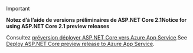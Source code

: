 > [!IMPORTANT]
> <span data-ttu-id="fb0c3-101">**Notez d’à l’aide de versions préliminaires de ASP.NET Core 2.1**</span><span class="sxs-lookup"><span data-stu-id="fb0c3-101">**Notice for using ASP.NET Core 2.1 preview releases**</span></span>
>
> <span data-ttu-id="fb0c3-102">Consultez [préversion déployer ASP.NET Core vers Azure App Service](xref:host-and-deploy/azure-apps/index#deploy-aspnet-core-preview-release-to-azure-app-service).</span><span class="sxs-lookup"><span data-stu-id="fb0c3-102">See [Deploy ASP.NET Core preview release to Azure App Service](xref:host-and-deploy/azure-apps/index#deploy-aspnet-core-preview-release-to-azure-app-service).</span></span>
